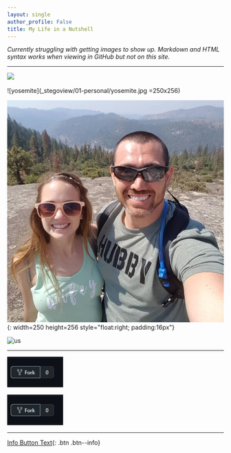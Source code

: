 ```yaml
---
layout: single
author_profile: False
title: My Life in a Nutshell
---
```


*Currently struggling with getting images to show up. Markdown and HTML syntax works when viewing in GitHub but not on this site.* 

- - -

<img src="_https://github.com/DigitalHammer/DigitalHammer.github.io/blob/master/_pages/_stegoview/01-personal/yosemite.jpg"/>

![yosemite](_stegoview/01-personal/yosemite.jpg =250x256)

![yosemite-pad](_stegoview/01-personal/yosemite.jpg){: width=250 height=256 style="float:right; padding:16px"}

<img src="_stegoview/howto-fork" alt="us" title="Yosemite" width="250" height="256"/>

- - -

<img src="_stegoview/howto-fork.png"/>

![png-test](_stegoview/howto-fork.png)

- - -

[Info Button Text](#link){: .btn .btn--info}









